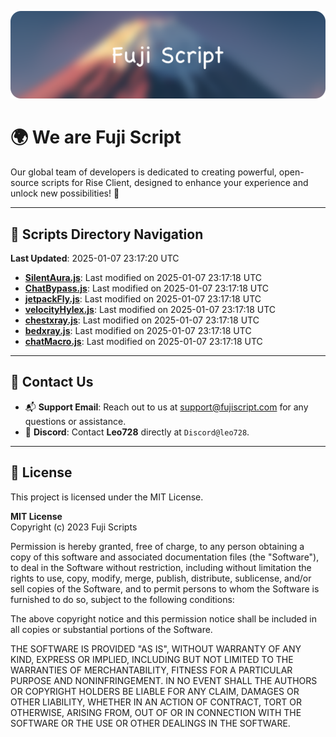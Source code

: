 ![Banner](.github/b.webp)

# 🌍 **We are Fuji Script**

Our global team of developers is dedicated to creating powerful, open-source scripts for Rise Client, designed to enhance your experience and unlock new possibilities! 🌟

---
<!-- SCRIPTS_NAVIGATION_START -->
## 📂 **Scripts Directory Navigation**

**Last Updated**: 2025-01-07 23:17:20 UTC

- **[SilentAura.js](scripts/SilentAura.js)**: Last modified on 2025-01-07 23:17:18 UTC
- **[ChatBypass.js](scripts/ChatBypass.js)**: Last modified on 2025-01-07 23:17:18 UTC
- **[jetpackFly.js](scripts/jetpackFly.js)**: Last modified on 2025-01-07 23:17:18 UTC
- **[velocityHylex.js](scripts/velocityHylex.js)**: Last modified on 2025-01-07 23:17:18 UTC
- **[chestxray.js](scripts/chestxray.js)**: Last modified on 2025-01-07 23:17:18 UTC
- **[bedxray.js](scripts/bedxray.js)**: Last modified on 2025-01-07 23:17:18 UTC
- **[chatMacro.js](scripts/chatMacro.js)**: Last modified on 2025-01-07 23:17:18 UTC

<!-- SCRIPTS_NAVIGATION_END -->

---

## 💬 **Contact Us**  
- 📬 **Support Email**: Reach out to us at [support@fujiscript.com](mailto:support@fujiscript.com) for any questions or assistance.  
- 💬 **Discord**: Contact **Leo728** directly at `Discord@leo728`.

---

## 📜 **License**

This project is licensed under the MIT License.  

**MIT License**  
Copyright (c) 2023 Fuji Scripts  

Permission is hereby granted, free of charge, to any person obtaining a copy of this software and associated documentation files (the "Software"), to deal in the Software without restriction, including without limitation the rights to use, copy, modify, merge, publish, distribute, sublicense, and/or sell copies of the Software, and to permit persons to whom the Software is furnished to do so, subject to the following conditions:  

The above copyright notice and this permission notice shall be included in all copies or substantial portions of the Software.  

THE SOFTWARE IS PROVIDED "AS IS", WITHOUT WARRANTY OF ANY KIND, EXPRESS OR IMPLIED, INCLUDING BUT NOT LIMITED TO THE WARRANTIES OF MERCHANTABILITY, FITNESS FOR A PARTICULAR PURPOSE AND NONINFRINGEMENT. IN NO EVENT SHALL THE AUTHORS OR COPYRIGHT HOLDERS BE LIABLE FOR ANY CLAIM, DAMAGES OR OTHER LIABILITY, WHETHER IN AN ACTION OF CONTRACT, TORT OR OTHERWISE, ARISING FROM, OUT OF OR IN CONNECTION WITH THE SOFTWARE OR THE USE OR OTHER DEALINGS IN THE SOFTWARE.  
